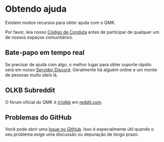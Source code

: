 # Obtendo ajuda

Existem muitos recursos para obter ajuda com o QMK.

Por favor, leia nosso [Código de Conduta](https://qmk.fm/coc/) antes de participar de qualquer um de nossos espaços comunitários.

## Bate-papo em tempo real

Se precisar de ajuda com algo, o melhor lugar para obter suporte rápido será em nosso [Servidor Discord](https://discord.gg/Uq7gcHh). Geralmente há alguém online e um monte de pessoas muito úteis lá.

## OLKB Subreddit

O fórum oficial do QMK é [/r/olkb](https://reddit.com/r/olkb) em [reddit.com](https://reddit.com).

## Problemas do GitHub

Você pode abrir uma [Issue no GitHub](https://github.com/qmk/qmk_firmware/issues). Isso é especialmente útil quando o seu problema exige uma discussão ou depuração de longo prazo.